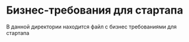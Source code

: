 # Бизнес-требования для стартапа

В данной директории находится файл с бизнес требованиями для стартапа
